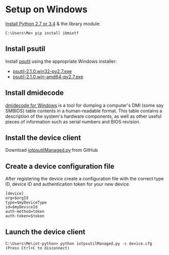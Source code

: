 # Setup on Windows

[Install Python 2.7 or 3.4](https://www.python.org/downloads/) & the library module: 

```
C:\Users\Me> pip install ibmiotf
```

## Install psutil
Install [psutil](https://pypi.python.org/pypi?:action=display&name=psutil#downloads) using the appropriate Windows installer:
 * [psutil-2.1.0.win32-py2.7.exe](https://pypi.python.org/packages/2.7/p/psutil/psutil-2.1.0.win32-py2.7.exe#md5=cfe1b146fc38176e4e63290fa15029a1)
 * [psutil-2.1.0.win-amd64-py2.7.exe](https://pypi.python.org/packages/2.7/p/psutil/psutil-2.1.0.win-amd64-py2.7.exe#md5=db0ee08adb7f00386ee419dcf414d451)


## Install dmidecode
[dmidecode for Windows](http://gnuwin32.sourceforge.net/packages/dmidecode.htm) is a tool for 
dumping a computer's DMI (some say SMBIOS) table contents in a human-readable 
format. This table contains a description of the system's hardware components, as well as other
useful pieces of information such as serial numbers and BIOS revision.


## Install the device client
Download [iotpsutilManaged.py](https://raw.githubusercontent.com/ibm-messaging/iot-python/master/samples/managedDevice/iotpsutilManaged.py) from GitHub


## Create a device configuration file
After registering the device create a configuration file with the correct type ID, device ID and authentication token
for your new device.

```
[device]
org=$orgId
type=$myDeviceType
id=$myDeviceId
auth-method=token
auth-token=$token
```

## Launch the device client
```
C:\Users\Me\iot-python> python iotpsutilManaged.py -c device.cfg
(Press Ctrl+C to disconnect)
```
